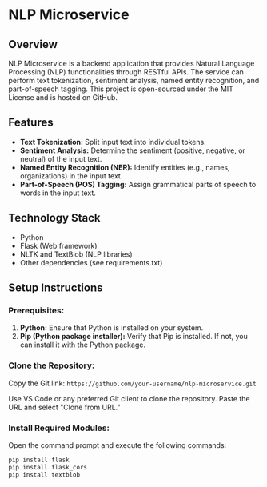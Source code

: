 # NLP Microservice

## Overview

NLP Microservice is a backend application that provides Natural Language Processing (NLP) functionalities through RESTful APIs. The service can perform text tokenization, sentiment analysis, named entity recognition, and part-of-speech tagging. This project is open-sourced under the MIT License and is hosted on GitHub.

## Features

- **Text Tokenization:** Split input text into individual tokens.
- **Sentiment Analysis:** Determine the sentiment (positive, negative, or neutral) of the input text.
- **Named Entity Recognition (NER):** Identify entities (e.g., names, organizations) in the input text.
- **Part-of-Speech (POS) Tagging:** Assign grammatical parts of speech to words in the input text.

## Technology Stack

- Python
- Flask (Web framework)
- NLTK and TextBlob (NLP libraries)
- Other dependencies (see requirements.txt)

## Setup Instructions

### Prerequisites:

1. **Python:** Ensure that Python is installed on your system.
2. **Pip (Python package installer):** Verify that Pip is installed. If not, you can install it with the Python package.

### Clone the Repository:

Copy the Git link: `https://github.com/your-username/nlp-microservice.git`

Use VS Code or any preferred Git client to clone the repository. Paste the URL and select "Clone from URL."

### Install Required Modules:

Open the command prompt and execute the following commands:

```bash
pip install flask
pip install flask_cors
pip install textblob

